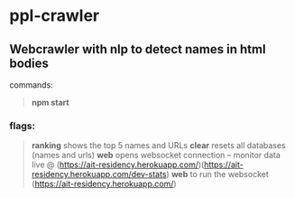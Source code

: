# ppl-crawler

## Webcrawler with nlp to detect names in html bodies

commands: 

>**npm start** 

### flags: 
>**ranking** shows the top 5 names and URLs
>**clear** resets all databases (names and urls)
>**web** opens websocket connection – monitor data live @ (https://ait-residency.herokuapp.com/)(https://ait-residency.herokuapp.com/dev-stats)
>**web** to run the websocket (https://ait-residency.herokuapp.com/)



